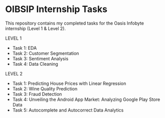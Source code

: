 # OIBSIP Internship Tasks

This repository contains my completed tasks for the Oasis Infobyte internship (Level 1 & Level 2).

LEVEL 1
- Task 1: EDA 
- Task 2: Customer Segmentation
- Task 3: Sentiment Analysis
- Task 4: Data Cleaning

LEVEL 2
- Task 1: Predicting House Prices with Linear Regression
- Task 2: Wine Quality Prediction
- Task 3: Fraud Detection
- Task 4: Unveiling the Android App Market: Analyzing Google Play Store Data
- Task 5: Autocomplete and Autocorrect Data Analytics
